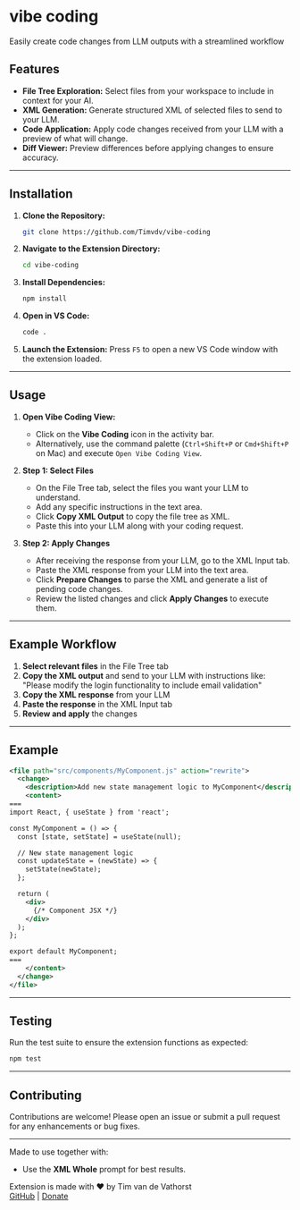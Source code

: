 # vibe coding

Easily create code changes from LLM outputs with a streamlined workflow

## Features

- **File Tree Exploration:** Select files from your workspace to include in context for your AI.
- **XML Generation:** Generate structured XML of selected files to send to your LLM.
- **Code Application:** Apply code changes received from your LLM with a preview of what will change.
- **Diff Viewer:** Preview differences before applying changes to ensure accuracy.

---

## Installation

1. **Clone the Repository:**

   ```bash
   git clone https://github.com/Timvdv/vibe-coding
   ```

2. **Navigate to the Extension Directory:**

   ```bash
   cd vibe-coding
   ```

3. **Install Dependencies:**

   ```bash
   npm install
   ```

4. **Open in VS Code:**

   ```bash
   code .
   ```

5. **Launch the Extension:**
   Press `F5` to open a new VS Code window with the extension loaded.

---

## Usage

1. **Open Vibe Coding View:**

   - Click on the **Vibe Coding** icon in the activity bar.
   - Alternatively, use the command palette (`Ctrl+Shift+P` or `Cmd+Shift+P` on Mac) and execute `Open Vibe Coding View`.

2. **Step 1: Select Files**
   
   - On the File Tree tab, select the files you want your LLM to understand.
   - Add any specific instructions in the text area.
   - Click **Copy XML Output** to copy the file tree as XML.
   - Paste this into your LLM along with your coding request.

3. **Step 2: Apply Changes**

   - After receiving the response from your LLM, go to the XML Input tab.
   - Paste the XML response from your LLM into the text area.
   - Click **Prepare Changes** to parse the XML and generate a list of pending code changes.
   - Review the listed changes and click **Apply Changes** to execute them.

---

## Example Workflow

1. **Select relevant files** in the File Tree tab
2. **Copy the XML output** and send to your LLM with instructions like:
   "Please modify the login functionality to include email validation"
3. **Copy the XML response** from your LLM
4. **Paste the response** in the XML Input tab
5. **Review and apply** the changes

---

## Example

```xml
<file path="src/components/MyComponent.js" action="rewrite">
  <change>
    <description>Add new state management logic to MyComponent</description>
    <content>
===
import React, { useState } from 'react';

const MyComponent = () => {
  const [state, setState] = useState(null);

  // New state management logic
  const updateState = (newState) => {
    setState(newState);
  };

  return (
    <div>
      {/* Component JSX */}
    </div>
  );
};

export default MyComponent;
===
    </content>
  </change>
</file>
```

---

## Testing

Run the test suite to ensure the extension functions as expected:

```bash
npm test
```

---

## Contributing

Contributions are welcome! Please open an issue or submit a pull request for any enhancements or bug fixes.

---

Made to use together with:

- Use the **XML Whole** prompt for best results.

Extension is made with ❤️ by Tim van de Vathorst\
[GitHub](https://github.com/Timvdv/vibe-coding) | [Donate](https://www.paypal.me/timvandevathorst)

